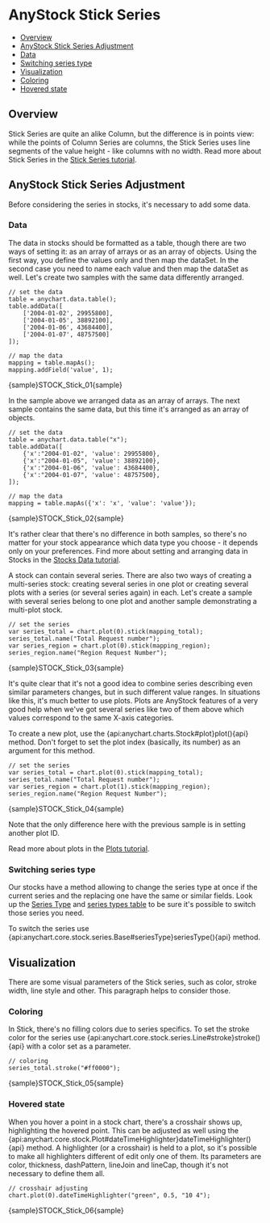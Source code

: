 # AnyStock Stick Series

* [Overview](#overview)
* [AnyStock Stick Series Adjustment](#anystock_stick_series_adjustment)
 * [Data](#data)
 * [Switching series type](#switching_series_type)
* [Visualization](#visualization)
 * [Coloring](#coloring)
 * [Hovered state](#hovered_state)

## Overview

Stick Series are quite an alike Column, but the difference is in points view: while the points of Column Series are columns, the Stick Series uses line segments of the value height - like columns with no width. Read more about Stick Series in the [Stick Series tutorial](../../Basic_Chart_Types/Stick_Chart).

## AnyStock Stick Series Adjustment

Before considering the series in stocks, it's necessary to add some data. 
 
### Data

The data in stocks should be formatted as a table, though there are two ways of setting it: as an array of arrays or as an array of objects. Using the first way, you define the values only and then map the dataSet. In the second case you need to name each value and then map the dataSet as well. Let's create two samples with the same data differently arranged.

```
// set the data
table = anychart.data.table();
table.addData([
    ['2004-01-02', 29955800],
    ['2004-01-05', 38892100],
    ['2004-01-06', 43684400],
    ['2004-01-07', 48757500]
]);

// map the data
mapping = table.mapAs();
mapping.addField('value', 1);
```

{sample}STOCK\_Stick\_01{sample}

In the sample above we arranged data as an array of arrays. The next sample contains the same data, but this time it's arranged as an array of objects.

```
// set the data
table = anychart.data.table("x");
table.addData([
    {'x':"2004-01-02", 'value': 29955800},
    {'x':"2004-01-05", 'value': 38892100},
    {'x':"2004-01-06", 'value': 43684400},
    {'x':"2004-01-07", 'value': 48757500},
]);

// map the data
mapping = table.mapAs({'x': 'x', 'value': 'value'});
```

{sample}STOCK\_Stick\_02{sample}

It's rather clear that there's no difference in both samples, so there's no matter for your stock appearance which data type you choose - it depends only on your preferences. Find more about setting and arranging data in Stocks in the [Stocks Data tutorial](../Data).

A stock can contain several series. There are also two ways of creating a multi-series stock: creating several series in one plot or creating several plots with a series (or several series again) in each. Let's create a sample with several series belong to one plot and another sample demonstrating a multi-plot stock. 

```
// set the series
var series_total = chart.plot(0).stick(mapping_total);
series_total.name("Total Request number");
var series_region = chart.plot(0).stick(mapping_region);
series_region.name("Region Request Number");
```

{sample}STOCK\_Stick\_03{sample}

It's quite clear that it's not a good idea to combine series describing even similar parameters changes, but in such different value ranges. In situations like this, it's much better to use plots. Plots are AnyStock features of a very good help when we've got several series like two of them above which values correspond to the same X-axis categories.

To create a new plot, use the {api:anychart.charts.Stock#plot}plot(){api} method. Don't forget to set the plot index (basically, its number) as an argument for this method.

```
// set the series
var series_total = chart.plot(0).stick(mapping_total);
series_total.name("Total Request number");
var series_region = chart.plot(1).stick(mapping_region);
series_region.name("Region Request Number");
```

{sample}STOCK\_Stick\_04{sample}

Note that the only difference here with the previous sample is in setting another plot ID.

Read more about plots in the [Plots tutorial](../Chart_Plots).

### Switching series type

Our stocks have a method allowing to change the series type at once if the current series and the replacing one have the same or similar fields. Look up the [Series Type](Series_Type) and [series types table](Supported_Series#list_of_supported_series) to be sure it's possible to switch those series you need.

To switch the series use {api:anychart.core.stock.series.Base#seriesType}seriesType(){api} method.

## Visualization

There are some visual parameters of the Stick series, such as color, stroke width, line style and other. This paragraph helps to consider those.

### Coloring

In Stick, there's no filling colors due to series specifics. To set the stroke color for the series use {api:anychart.core.stock.series.Line#stroke}stroke(){api} with a color set as a parameter.

```
// coloring
series_total.stroke("#ff0000");
```

{sample}STOCK\_Stick\_05{sample}

### Hovered state

When you hover a point in a stock chart, there's a crosshair shows up, highlighting the hovered point. This can be adjusted as well using the {api:anychart.core.stock.Plot#dateTimeHighlighter}dateTimeHighlighter(){api} method. A highlighter (or a crosshair) is held to a plot, so it's possible to make all highlighters different of edit only one of them. Its parameters are color, thickness, dashPattern, lineJoin and lineCap, though it's not necessary to define them all.

```
// crosshair adjusting
chart.plot(0).dateTimeHighlighter("green", 0.5, "10 4");
```

{sample}STOCK\_Stick\_06{sample}